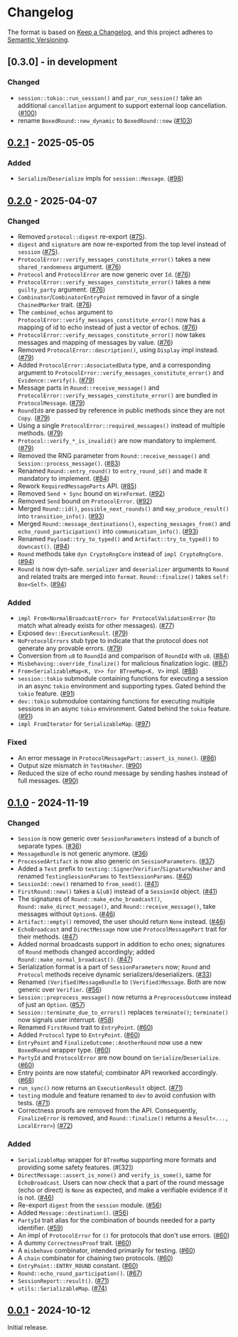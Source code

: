 # Changelog

The format is based on [Keep a Changelog](https://keepachangelog.com/en/1.0.0/),
and this project adheres to [Semantic Versioning](https://semver.org/spec/v2.0.0.html).


## [0.3.0] - in development

### Changed

- `session::tokio::run_session()` and `par_run_session()` take an additional `cancellation` argument to support external loop cancellation. ([#100])
- rename `BoxedRound::new_dynamic` to `BoxedRound::new` ([#103])


[#100]: https://github.com/entropyxyz/manul/pull/100
[#103]: https://github.com/entropyxyz/manul/pull/103


## [0.2.1] - 2025-05-05

### Added

- `Serialize`/`Deserialize` impls for `session::Message`. ([#98])


[#98]: https://github.com/entropyxyz/manul/pull/98


## [0.2.0] - 2025-04-07

### Changed

- Removed `protocol::digest` re-export ([#75]).
- `digest` and `signature` are now re-exported from the top level instead of `session` ([#75]).
- `ProtocolError::verify_messages_constitute_error()` takes a new `shared_randomness` argument. ([#76])
- `Protocol` and `ProtocolError` are now generic over `Id`. ([#76])
- `ProtocolError::verify_messages_constitute_error()` takes a new `guilty_party` argument. ([#76])
- `Combinator`/`CombinatorEntryPoint` removed in favor of a single `ChainedMarker` trait. ([#76])
- The `combined_echos` argument to `ProtocolError::verify_messages_constitute_error()` now has a mapping of id to echo instead of just a vector of echos. ([#76])
- `ProtocolError::verify_messages_constitute_error()` now takes messages and mapping of messages by value. ([#76])
- Removed `ProtocolError::description()`, using `Display` impl instead. ([#79])
- Added `ProtocolError::AssociatedData` type, and a corresponding argument to `ProtocolError::verify_messages_constitute_error()` and `Evidence::verify()`. ([#79])
- Message parts in `Round::receive_message()` and `ProtocolError::verify_messages_constitute_error()` are bundled in `ProtocolMessage`. ([#79])
- `RoundId`s are passed by reference in public methods since they are not `Copy`. ([#79])
- Using a single `ProtocolError::required_messages()` instead of multiple methods. ([#79])
- `Protocol::verify_*_is_invalid()` are now mandatory to implement. ([#79])
- Removed the RNG parameter from `Round::receive_message()` and `Session::process_message()`. ([#83])
- Renamed `Round::entry_round()` to `entry_round_id()` and made it mandatory to implement. ([#84])
- Rework `RequiredMessageParts` API. ([#85])
- Removed `Send + Sync` bound on `WireFormat`. ([#92])
- Removed `Send` bound on `ProtocolError`. ([#92])
- Merged `Round::id()`, `possible_next_rounds()` and `may_produce_result()` into `transition_info()`. ([#93])
- Merged `Round::message_destinations()`, `expecting_messages_from()` and `echo_round_participation()` into `communication_info()`. ([#93])
- Renamed `Payload::try_to_typed()` and `Artifact::try_to_typed()` to `downcast()`. ([#94])
- `Round` methods take `dyn CryptoRngCore` instead of `impl CryptoRngCore`. ([#94])
- `Round` is now dyn-safe. `serializer` and `deserializer` arguments to `Round` and related traits are merged into `format`. `Round::finalize()` takes `self: Box<Self>`. ([#94])


### Added

- `impl From<NormalBroadcastError> for ProtocolValidationError` (to match what already exists for other messages). ([#77])
- Exposed `dev::ExecutionResult`. ([#79])
- `NoProtocolErrors` stub type to indicate that the protocol does not generate any provable errors. ([#79])
- Conversion from `u8` to `RoundId` and comparison of `RoundId` with `u8`. ([#84])
- `Misbehaving::override_finalize()` for malicious finalization logic. ([#87])
- `From<SerializableMap<K, V>> for BTreeMap<K, V>` impl. ([#88])
- `session::tokio` submodule containing functions for executing a session in an async `tokio` environment and supporting types. Gated behind the `tokio` feature. ([#91])
- `dev::tokio` submoduloe containing functions for executing multiple sessions in an async `tokio` environment. Gated behind the `tokio` feature. ([#91])
- `impl FromIterator` for `SerializableMap`. ([#97])


### Fixed

- An error message in `ProtocolMessagePart::assert_is_none()`. ([#86])
- Output size mismatch in `TestHasher`. ([#90])
- Reduced the size of echo round message by sending hashes instead of full messages. ([#90])


[#75]: https://github.com/entropyxyz/manul/pull/75
[#76]: https://github.com/entropyxyz/manul/pull/76
[#77]: https://github.com/entropyxyz/manul/pull/77
[#79]: https://github.com/entropyxyz/manul/pull/79
[#83]: https://github.com/entropyxyz/manul/pull/83
[#84]: https://github.com/entropyxyz/manul/pull/84
[#85]: https://github.com/entropyxyz/manul/pull/85
[#86]: https://github.com/entropyxyz/manul/pull/86
[#87]: https://github.com/entropyxyz/manul/pull/87
[#88]: https://github.com/entropyxyz/manul/pull/88
[#90]: https://github.com/entropyxyz/manul/pull/90
[#91]: https://github.com/entropyxyz/manul/pull/91
[#92]: https://github.com/entropyxyz/manul/pull/92
[#93]: https://github.com/entropyxyz/manul/pull/93
[#94]: https://github.com/entropyxyz/manul/pull/94
[#97]: https://github.com/entropyxyz/manul/pull/97


## [0.1.0] - 2024-11-19

### Changed

- `Session` is now generic over `SessionParameters` instead of a bunch of separate types. ([#36])
- `MessageBundle` is not generic anymore. ([#36])
- `ProcessedArtifact` is now also generic on `SessionParameters`. ([#37])
- Added a `Test` prefix to `testing::Signer`/`Verifier`/`Signature`/`Hasher` and renamed `TestingSessionParams` to `TestSessionParams`. ([#40])
- `SessionId::new()` renamed to `from_seed()`. ([#41])
- `FirstRound::new()` takes a `&[u8]` instead of a `SessionId` object. ([#41])
- The signatures of `Round::make_echo_broadcast()`, `Round::make_direct_message()`, and `Round::receive_message()`, take messages without `Option`s. ([#46])
- `Artifact::empty()` removed, the user should return `None` instead. ([#46])
- `EchoBroadcast` and `DirectMessage` now use `ProtocolMessagePart` trait for their methods. ([#47])
- Added normal broadcasts support in addition to echo ones; signatures of `Round` methods changed accordingly; added `Round::make_normal_broadcast()`. ([#47])
- Serialization format is a part of `SessionParameters` now; `Round` and `Protocol` methods receive dynamic serializers/deserializers. ([#33])
- Renamed `(Verified)MessageBundle` to `(Verified)Message`. Both are now generic over `Verifier`. ([#56])
- `Session::preprocess_message()` now returns a `PreprocessOutcome` instead of just an `Option`. ([#57])
- `Session::terminate_due_to_errors()` replaces `terminate()`; `terminate()` now signals user interrupt. ([#58])
- Renamed `FirstRound` trait to `EntryPoint`. ([#60])
- Added `Protocol` type to `EntryPoint`. ([#60])
- `EntryPoint` and `FinalizeOutcome::AnotherRound` now use a new `BoxedRound` wrapper type. ([#60])
- `PartyId` and `ProtocolError` are now bound on `Serialize`/`Deserialize`. ([#60])
- Entry points are now stateful; combinator API reworked accordingly. ([#68])
- `run_sync()` now returns an `ExecutionResult` object. ([#71])
- `testing` module and feature renamed to `dev` to avoid confusion with tests. ([#71])
- Correctness proofs are removed from the API. Consequently, `FinalizeError` is removed, and `Round::finalize()` returns a `Result<..., LocalError>`) ([#72])


### Added

- `SerializableMap` wrapper for `BTreeMap` supporting more formats and providing some safety features. (#[32])
- `DirectMessage::assert_is_none()` and `verify_is_some()`, same for `EchoBroadcast`. Users can now check that a part of the round message (echo or direct) is `None` as expected, and make a verifiable evidence if it is not. ([#46])
- Re-export `digest` from the `session` module. ([#56])
- Added `Message::destination()`. ([#56])
- `PartyId` trait alias for the combination of bounds needed for a party identifier. ([#59])
- An impl of `ProtocolError` for `()` for protocols that don't use errors. ([#60])
- A dummy `CorrectnessProof` trait. ([#60])
- A `misbehave` combinator, intended primarily for testing. ([#60])
- A `chain` combinator for chaining two protocols. ([#60])
- `EntryPoint::ENTRY_ROUND` constant. ([#60])
- `Round::echo_round_participation()`. ([#67])
- `SessionReport::result()`. ([#71])
- `utils::SerializableMap`. ([#74])


[#32]: https://github.com/entropyxyz/manul/pull/32
[#33]: https://github.com/entropyxyz/manul/pull/33
[#36]: https://github.com/entropyxyz/manul/pull/36
[#37]: https://github.com/entropyxyz/manul/pull/37
[#40]: https://github.com/entropyxyz/manul/pull/40
[#41]: https://github.com/entropyxyz/manul/pull/41
[#46]: https://github.com/entropyxyz/manul/pull/46
[#47]: https://github.com/entropyxyz/manul/pull/47
[#56]: https://github.com/entropyxyz/manul/pull/56
[#57]: https://github.com/entropyxyz/manul/pull/57
[#58]: https://github.com/entropyxyz/manul/pull/58
[#59]: https://github.com/entropyxyz/manul/pull/59
[#60]: https://github.com/entropyxyz/manul/pull/60
[#67]: https://github.com/entropyxyz/manul/pull/67
[#68]: https://github.com/entropyxyz/manul/pull/68
[#71]: https://github.com/entropyxyz/manul/pull/71
[#72]: https://github.com/entropyxyz/manul/pull/72
[#74]: https://github.com/entropyxyz/manul/pull/74


## [0.0.1] - 2024-10-12

Initial release.


[0.0.1]: https://github.com/entropyxyz/manul/releases/tag/v0.0.1
[0.1.0]: https://github.com/entropyxyz/manul/releases/tag/v0.1.0
[0.2.0]: https://github.com/entropyxyz/manul/releases/tag/v0.2.0
[0.2.1]: https://github.com/entropyxyz/manul/releases/tag/v0.2.1
